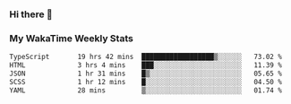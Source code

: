 ### Hi there 👋

<!--
**royschrauwen/royschrauwen** is a ✨ _special_ ✨ repository because its `README.md` (this file) appears on your GitHub profile.

Here are some ideas to get you started:

- 🔭 I’m currently working on ...
- 🌱 I’m currently learning ...
- 👯 I’m looking to collaborate on ...
- 🤔 I’m looking for help with ...
- 💬 Ask me about ...
- 📫 How to reach me: ...
- 😄 Pronouns: ...
- ⚡ Fun fact: ...
-->


### My WakaTime Weekly Stats
<!--START_SECTION:waka-->

```txt
TypeScript       19 hrs 42 mins  ██████████████████▒░░░░░░   73.02 %
HTML             3 hrs 4 mins    ███░░░░░░░░░░░░░░░░░░░░░░   11.39 %
JSON             1 hr 31 mins    █▒░░░░░░░░░░░░░░░░░░░░░░░   05.65 %
SCSS             1 hr 12 mins    █░░░░░░░░░░░░░░░░░░░░░░░░   04.50 %
YAML             28 mins         ▒░░░░░░░░░░░░░░░░░░░░░░░░   01.74 %
```

<!--END_SECTION:waka-->
